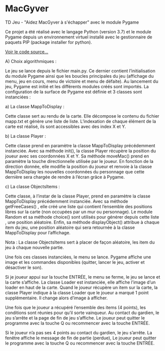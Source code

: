# MacGyver
TD Jeu - "Aidez MacGyver à s'échapper"  avec le module Pygame


Ce projet a été réalisé avec le langage Python (version 3.7) et le module Pygame depuis un environnement virtuel installé avec le gestionnaire de paquets PIP (package installer for python).

[Voir le code source...](https://github.com/athd33/MacGyver-Openclassroom)

A) Choix algorithmiques :

Le jeu se lance depuis le fichier main.py. Ce dernier contient l’initialisation du module Pygame ainsi que les boucles principales du jeu (affichage du menu, jeu en cours, menu de victoire et menu de défaite). 
Au lancement du jeu, Pygame est initié et les différents modules créés sont importés. La configuration de la surface de Pygame est définie et 3 classes sont instanciées :

a) La classe MappToDisplay :

Cette classe sert au rendu de la carte. Elle décompose le contenu du fichier mapp.txt et génère une liste de liste. L’indexation de chaque élément de la carte est réalisé, ils sont accessibles avec des index X et Y. 

b) La classe Player :

Cette classe prend en paramètre la classe MappToDisplay précédemment instanciée. Avec sa méthode init(), la classe Player récupère la position du joueur avec ses coordonnées X et Y. Sa méthode moveMac() prend en paramètre la touche directionnelle utilisée par le joueur. En fonction de la direction donnée, elle modifie la position du joueur et renvoie à la classe MappToDisplay les nouvelles coordonnées du personnage que cette dernière sera chargée de rendre à l’écran grâce à Pygame.

c) La classe ObjectsItems :

Cette classe, à l’instar de la classe Player, prend en paramètre la classe MappToDisplay précédemment instanciée. Avec sa méthode getFreeCases() , elle créé une liste qui contient l’ensemble des positions libres sur la carte (non occupées par un mur ou personnage). Le module Random et sa méthode choice() sont utilisés pour générer depuis cette liste , une position aléatoire. 
Enfin, sa méthode displayObject() attribue à chaque item du jeu, une position aléatoire qui sera retournée à la classe MappToDisplay pour l’affichage.

Nota : La classe ObjectsItems sert à placer de façon aléatoire, les item du jeu à chaque nouvelle partie.

Une fois ces classes instanciées, le menu se lance. Pygame affiche une image et les commandes disponibles (quitter, lancer le jeu, activer et désactiver le son). 

Si je joueur appui sur la touche ENTRÉE, le menu se ferme, le jeu se lance et la carte s’affiche. La classe Loader est instanciée, elle affiche l’image d’un loader en haut de la carte. Quand le joueur récupère un item sur la carte, la classe Player indique à la classe Loader que le joueur a marqué 1 point supplémentaire. Il change alors d’image à afficher.

Une fois que le joueur a récupéré l’ensemble des items (4 points), les conditions sont réunies pour qu’il sorte vainqueur. Au contact du gardien, le jeu s’arrête et la page de fin de jeu s’affiche. Le joueur peut quitter le programme avec la touche Q ou recommencer avec la touche ENTRÉE.

Si le joueur n’a pas ses 4 points au contact du gardien, le jeu s’arrête. La fenêtre affiche le message de fin de partie (perdue),  Le joueur peut quitter le programme avec la touche Q ou recommencer avec la touche ENTRÉE.